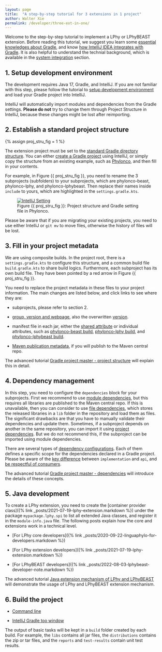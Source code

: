 ```yaml
---
layout: page
title:  "A step-by-step tutorial for 3 extensions in 1 project"
author: Walter Xie
permalink: /developer/three-ext-in-one/
---
```



Welcome to the step-by-step tutorial to implement a LPhy or LPhyBEAST extension.
Before reading this tutorial, we suggest you learn some
[essential knowledges about Gradle](https://github.com/LinguaPhylo/linguaPhylo/blob/master/DEV_NOTE.md),
and know [how IntelliJ IDEA integrates with Gradle](https://www.jetbrains.com/idea/guide/tutorials/working-with-gradle/).
It is also helpful to understand the technial background, 
which is available in the [system integration](/developer) section.


## 1. Setup development environment

The development requires Java 17, Gradle, and IntelliJ.
If you are not familiar with this step, please follow the tutorial to
[setup development environment](/developer/setup-dev-env) and load your Gradle project into IntelliJ.

IntelliJ will automatically import modules and dependencies from the Gradle settings.
__Please do not__ try to change them through Project Structure in IntelliJ,
because these changes might be lost after reimporting. 
  

## 2. Establish a standard project structure

{% assign proj_stru_fig = 1 %}

The extension project must be set to the
[standard Gradle directory structure](https://www.jetbrains.com/idea/guide/tutorials/working-with-gradle/tour-of-a-gradle-project/).
You can either [create a Gradle project](https://www.jetbrains.com/help/idea/getting-started-with-gradle.html)
using IntelliJ, or simply copy the structure from an existing example, 
such as [Phylonco](https://github.com/bioDS/beast-phylonco), and then fill in your contents.

For example, in Figure {{ proj_stru_fig }}, you need to rename the 3 subprojects (subfolders) to your subprojects,
which are phylonco-beast, phylonco-lphy, and phylonco-lphybeast. 
Then replace their names inside `include` to yours, 
which are highlighted in the `settings.gradle.kts`.  

<figure class="image">
<a href="IntelliJSetting.png">
  <img src="IntelliJSetting.png" alt="IntelliJ Setting">
  </a>
  <figcaption>Figure {{ proj_stru_fig }}: Project structure and Gradle setting file in Phylonco.</figcaption>
</figure>


Please be aware that if you are migrating your existing projects, 
you need to use either IntelliJ or `git mv` to move files, otherwise the history of files will be lost.

## 3. Fill in your project metadata

We are using composite builds. 
In the project root, there is a `settings.gradle.kts` to configure this structure,
and a common build file `build.gradle.kts` to share build logics.
Furthermore, each subproject has its own build file. 
They have been pointed by a red arrow in Figure {{ proj_stru_fig }}.

You need to replace the project metadata in these files to your project information.
The main changes are listed below, and click links to see where they are:

- subprojects, please refer to section 2.

- [group, version and webpage](https://github.com/bioDS/beast-phylonco/blob/eab627fec2ce278ddc81403e75936dee431ecd4b/build.gradle.kts#L31-L33),
also the overwritten [version](https://github.com/bioDS/beast-phylonco/blob/eab627fec2ce278ddc81403e75936dee431ecd4b/phylonco-lphy/build.gradle.kts#L9-L10).

- manifest file in each jar, 
either the [shared attribute](https://github.com/bioDS/beast-phylonco/blob/eab627fec2ce278ddc81403e75936dee431ecd4b/build.gradle.kts#L60)
or individual attributes, such as [phylonco-beast build](https://github.com/bioDS/beast-phylonco/blob/eab627fec2ce278ddc81403e75936dee431ecd4b/phylonco-beast/build.gradle.kts#L32-L33),
[phylonco-lphy build](https://github.com/bioDS/beast-phylonco/blob/eab627fec2ce278ddc81403e75936dee431ecd4b/phylonco-lphy/build.gradle.kts#L36-L37),
and [phylonco-lphybeast build](https://github.com/bioDS/beast-phylonco/blob/eab627fec2ce278ddc81403e75936dee431ecd4b/phylonco-lphybeast/build.gradle.kts#L80-L81).

- [Maven publication metadata](/developer/project-structure/#maven-publication), 
if you will publish to the Maven central repo.

The advanced tutorial [Gradle project master - project structure](/developer/project-structure/)
will explain this in detail. 


## 4. Dependency management 

In this step, you need to configure the `dependencies` block for your subprojects.
First we recommend to use 
[module dependencies](https://docs.gradle.org/current/userguide/declaring_dependencies.html#sub:module_dependencies), 
but this requires all libraries are published to the Maven central repo.
If this is unavailable, then you can consider to use 
[file dependencies](https://docs.gradle.org/current/userguide/declaring_dependencies.html#sub:file_dependencies),
which stores the released libraries in a `lib` folder in the repository and load them as files.
The significant drawbacks are that you have to manually validate their dependencies and update them.
Sometimes, if a subproject depends on another in the same repository, 
you can import it using 
[project dependencies](https://docs.gradle.org/current/userguide/declaring_dependencies.html#sub:project_dependencies).
But we do not recommend this, if the subproject can be imported using module dependencies.

There are several types of 
[dependency configurations](https://docs.gradle.org/current/userguide/java_plugin.html#tab:configurations).
Each of them defines a specific scope for the dependencies declared in a Gradle project.
Please be aware of the [key difference](https://docs.gradle.org/current/userguide/java_library_plugin.html#sec:java_library_separation)
between `implementation` and `api`, 
and [be respectful of consumers](https://docs.gradle.org/current/userguide/library_vs_application.html#sub:being-respectful-consumers).

The advanced tutorial [Gradle project master - dependencies](/developer/dependencies/)
will introduce the details of these concepts. 


## 5. Java development 

To create a LPhy extension, you need to create the 
[container provider class]({% link _posts/2021-07-19-lphy-extension.markdown %}) 
under the package `mypackage.lphy.spi` to list all extended Java classes, 
and register it in the `module-info.java` file.
The following posts explain how the core and extensions work in a technical level.

* [For LPhy core developers]({% link _posts/2020-09-22-linguaphylo-for-developers.markdown %})

* [For LPhy extension developers]({% link _posts/2021-07-19-lphy-extension.markdown %})

* [For LPhyBEAST developers]({% link _posts/2022-08-03-lphybeast-developer-note.markdown %})

The advanced tutorial [Java extension mechanism of LPhy and LPhyBEAST](/developer/java-dev/)
will demonstrate the usage of LPhy and LPhyBEAST extension mechanism. 


## 6. Build the project

- [Command line](https://github.com/LinguaPhylo/linguaPhylo/blob/master/DEV_NOTE.md)

- [IntelliJ Gradle too window](https://www.jetbrains.com/idea/guide/tutorials/working-with-gradle/gradle-tool-window/)

The output of basic tasks will be kept in a `build` folder created by each build.
For example, the `libs` contains all jar files, the `distributions` contains the zip or tar files,
and the `reports` and `test-results` contain unit test results. 

 

